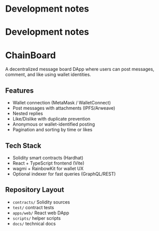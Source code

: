 # Development notes
# Development notes
# ChainBoard

A decentralized message board DApp where users can post messages, comment, and like using wallet identities.

## Features
- Wallet connection (MetaMask / WalletConnect)
- Post messages with attachments (IPFS/Arweave)
- Nested replies
- Like/Dislike with duplicate prevention
- Anonymous or wallet-identified posting
- Pagination and sorting by time or likes

## Tech Stack
- Solidity smart contracts (Hardhat)
- React + TypeScript frontend (Vite)
- wagmi + RainbowKit for wallet UX
- Optional indexer for fast queries (GraphQL/REST)

## Repository Layout
- `contracts/` Solidity sources
- `test/` contract tests
- `apps/web/` React web DApp
- `scripts/` helper scripts
- `docs/` technical docs
